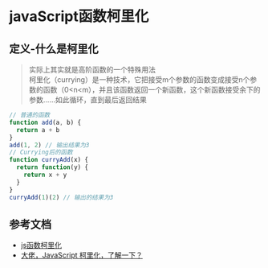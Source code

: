 # javaScript函数柯里化
## 定义-什么是柯里化
>实际上其实就是高阶函数的一个特殊用法<br>
柯里化（currying）是一种技术，它把接受m个参数的函数变成接受n个参数的函数（0<n<m），并且该函数返回一个新函数，这个新函数接受余下的参数......如此循环，直到最后返回结果
```js
// 普通的函数
function add(a, b) {
  return a + b
}
add(1, 2) // 输出结果为3
// Currying后的函数
function curryAdd(x) {
  return function(y) {
    return x + y
  }
}
curryAdd(1)(2) // 输出的结果为3
```
## 参考文档
* [js函数柯里化](https://github.com/coffe1891/frontend-hard-mode-interview/blob/master/1/1.3.2.md)
* [大佬，JavaScript 柯里化，了解一下？](https://juejin.im/post/5af13664f265da0ba266efcf)
